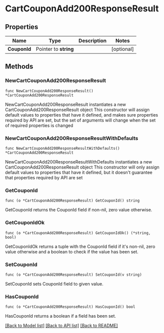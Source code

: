 # CartCouponAdd200ResponseResult

## Properties

Name | Type | Description | Notes
------------ | ------------- | ------------- | -------------
**CouponId** | Pointer to **string** |  | [optional] 

## Methods

### NewCartCouponAdd200ResponseResult

`func NewCartCouponAdd200ResponseResult() *CartCouponAdd200ResponseResult`

NewCartCouponAdd200ResponseResult instantiates a new CartCouponAdd200ResponseResult object
This constructor will assign default values to properties that have it defined,
and makes sure properties required by API are set, but the set of arguments
will change when the set of required properties is changed

### NewCartCouponAdd200ResponseResultWithDefaults

`func NewCartCouponAdd200ResponseResultWithDefaults() *CartCouponAdd200ResponseResult`

NewCartCouponAdd200ResponseResultWithDefaults instantiates a new CartCouponAdd200ResponseResult object
This constructor will only assign default values to properties that have it defined,
but it doesn't guarantee that properties required by API are set

### GetCouponId

`func (o *CartCouponAdd200ResponseResult) GetCouponId() string`

GetCouponId returns the CouponId field if non-nil, zero value otherwise.

### GetCouponIdOk

`func (o *CartCouponAdd200ResponseResult) GetCouponIdOk() (*string, bool)`

GetCouponIdOk returns a tuple with the CouponId field if it's non-nil, zero value otherwise
and a boolean to check if the value has been set.

### SetCouponId

`func (o *CartCouponAdd200ResponseResult) SetCouponId(v string)`

SetCouponId sets CouponId field to given value.

### HasCouponId

`func (o *CartCouponAdd200ResponseResult) HasCouponId() bool`

HasCouponId returns a boolean if a field has been set.


[[Back to Model list]](../README.md#documentation-for-models) [[Back to API list]](../README.md#documentation-for-api-endpoints) [[Back to README]](../README.md)


